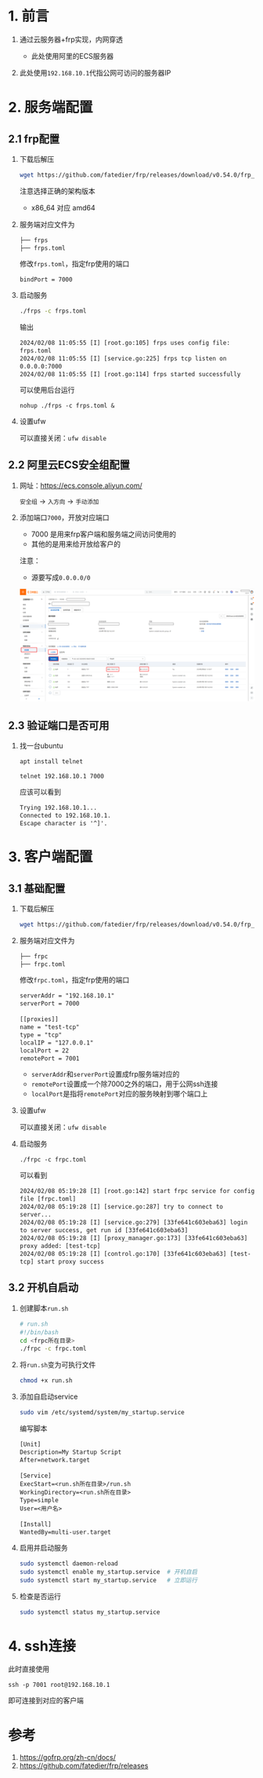 # 1. 前言

1. 通过云服务器+frp实现，内网穿透
   - 此处使用阿里的ECS服务器

2. 此处使用`192.168.10.1`代指公网可访问的服务器IP

<!--more--> 
   

# 2. 服务端配置

## 2.1 frp配置

1. 下载后解压

   ```bash
   wget https://github.com/fatedier/frp/releases/download/v0.54.0/frp_0.54.0_linux_amd64.tar.gz
   ```

   注意选择正确的架构版本
   
   - x86_64 对应 amd64

3. 服务端对应文件为

   ```
   ├── frps
   ├── frps.toml
   ```

   修改`frps.toml`，指定frp使用的端口

   ```
   bindPort = 7000
   ```

4. 启动服务

   ```bash
   ./frps -c frps.toml
   ```
   
	输出
	
   ```
   2024/02/08 11:05:55 [I] [root.go:105] frps uses config file: frps.toml
   2024/02/08 11:05:55 [I] [service.go:225] frps tcp listen on 0.0.0.0:7000
   2024/02/08 11:05:55 [I] [root.go:114] frps started successfully
   ```

   可以使用后台运行
   ```
   nohup ./frps -c frps.toml &
   ```

5. 设置ufw

   可以直接关闭：`ufw disable`

   

## 2.2 阿里云ECS安全组配置

1. 网址：https://ecs.console.aliyun.com/

   `安全组` -> `入方向` -> `手动添加`

2. 添加端口`7000`，开放对应端口

   - 7000 是用来frp客户端和服务端之间访问使用的
   - 其他的是用来给开放给客户的

   注意：
   - 源要写成`0.0.0.0/0`

   ![image-20240208132414549](/images/frp服务搭建/image-20240208132414549.png)



## 2.3 验证端口是否可用

1. 找一台ubuntu

    ```
    apt install telnet
    ```

    ```
    telnet 192.168.10.1 7000
    ```

   应该可以看到
   ```
   Trying 192.168.10.1...
   Connected to 192.168.10.1.
   Escape character is '^]'.
   ```



# 3. 客户端配置

## 3.1 基础配置

1. 下载后解压

   ```bash
   wget https://github.com/fatedier/frp/releases/download/v0.54.0/frp_0.54.0_linux_arm64.tar.gz
   ```

2. 服务端对应文件为

   ```
   ├── frpc
   ├── frpc.toml
   ```

   修改`frpc.toml`，指定frp使用的端口

   ```
   serverAddr = "192.168.10.1"
   serverPort = 7000
   
   [[proxies]]
   name = "test-tcp"
   type = "tcp"
   localIP = "127.0.0.1"
   localPort = 22
   remotePort = 7001
   ```

   - `serverAddr`和`serverPort`设置成frp服务端对应的
   - `remotePort`设置成一个除7000之外的端口，用于公网ssh连接
   - `localPort`是指将`remotePort`对应的服务映射到哪个端口上

3. 设置ufw

   可以直接关闭：`ufw disable`

4. 启动服务

   ```
   ./frpc -c frpc.toml
   ```

   可以看到

   ```
   2024/02/08 05:19:28 [I] [root.go:142] start frpc service for config file [frpc.toml]
   2024/02/08 05:19:28 [I] [service.go:287] try to connect to server...
   2024/02/08 05:19:28 [I] [service.go:279] [33fe641c603eba63] login to server success, get run id [33fe641c603eba63]
   2024/02/08 05:19:28 [I] [proxy_manager.go:173] [33fe641c603eba63] proxy added: [test-tcp]
   2024/02/08 05:19:28 [I] [control.go:170] [33fe641c603eba63] [test-tcp] start proxy success
   ```

## 3.2 开机自启动

1. 创建脚本`run.sh`
   
   ```bash
   # run.sh
   #!/bin/bash
   cd <frpc所在目录>
   ./frpc -c frpc.toml
   ```
   
2. 将`run.sh`变为可执行文件
   ```bash
   chmod +x run.sh
   ```
   
3. 添加自启动service
   
   ```bash
   sudo vim /etc/systemd/system/my_startup.service
   ```
   
   编写脚本
   
   ```
   [Unit]
   Description=My Startup Script
   After=network.target
   
   [Service]
   ExecStart=<run.sh所在目录>/run.sh
   WorkingDirectory=<run.sh所在目录>
   Type=simple
   User=<用户名>
	
   [Install]
   WantedBy=multi-user.target
   ```
   
4. 启用并启动服务
   ```bash
   sudo systemctl daemon-reload
   sudo systemctl enable my_startup.service  # 开机自启
   sudo systemctl start my_startup.service   # 立即运行
   ```
   
5. 检查是否运行
   ```bash
   sudo systemctl status my_startup.service
   ```

   
# 4. ssh连接

此时直接使用

```
ssh -p 7001 root@192.168.10.1
```

即可连接到对应的客户端





# 参考

1. https://gofrp.org/zh-cn/docs/
2. https://github.com/fatedier/frp/releases





